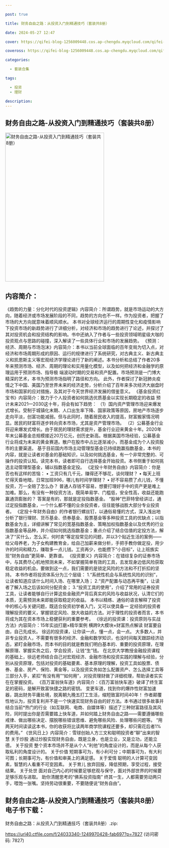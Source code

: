 ```yaml
---

post: true

title: 财务自由之路：从投资入门到精通技巧（套装共8册）

date: 2024-05-27 12:47

cover: https://qifei-blog-1256009448.cos.ap-chengdu.myqcloud.com/qifei-blog/6600cbce9f345e8d0346ceff.jpg

coveross: https://qifei-blog-1256009448.cos.ap-chengdu.myqcloud.com/qifei-blog/6600cbce9f345e8d0346ceff.jpg

categories:

  - 套装合集

tags:

  - 投资
  - 理财

description:
---
```


## 财务自由之路-从投资入门到精通技巧（套装共8册）

<img alt="财务自由之路-从投资入门到精通技巧（套装共8册） " class="aligncenter loading" data-was-processed="true" decoding="async" fetchpriority="high" height="471" src="https://qifei-blog-1256009448.cos.ap-chengdu.myqcloud.com/qifei-blog/6600cbce9f345e8d0346ceff.jpg " style="cursor: zoom-in;" width="314"/>

## 内容简介：

《趋势的力量：分化时代的投资逻辑》内容简介：所谓趋势，就是市场运动的大方向，随着经济或市场发展阶段的不同，趋势的方向也不一样。作为投资者，把握了市场的大方向就意味着顺风顺水。 本书对全球经济运行的周期性变化和疫情影响下投资市场的新趋势进行了详细分析，对经济和市场的趋势进行了论述，并探讨了其对投资机会和投资结构的影响。书中还纳入了作者与一些投资领域明星级大咖的投资观点与思路的碰撞，深入解读了一些具体行业和市场的发展趋势。 《预测：经济、周期与市场泡沫》内容简介：本书以当前全球面临的百年变局为切入点，对经济和市场周期形成的原因、运行的规律进行了系统研究，对古典主义、新古典主义和凯恩斯主义等宏观经济学理论进行了新的阐述。本书分析和总结了作者20多年来预测市场、经济、周期的理论和实用量化模型，以及如何把经济和金融学的原理运用于预测市场、指导极 端波动时期的交易和资产配置。市场预测是一门博大精深的艺术，本书为预测市场指明了路径和方向。 此外，作者探讨了新冠肺炎疫情之下中国、美国乃至世界未来的经济走势，分析介绍了百年来多次经济大崩盘时市场和国家的应对措施，及其对于今天世界经济发展的借鉴意义。 《基金投资红宝书》内容简介：致力于个人投资者如何挑选优质基金以实现长期稳定的收益 预计未来2021—2030这十年，将会有如下趋势： （1）国内资产管理市场迎来爆发式增长。受制于城镇化末期、人口出生率下降、国家政策等原因，房地产市场逐步走向平淡，创富功能减弱。但与此同时，随着居民收入的提高，财富搬家情况明显。居民的财富将逐步转向资本市场，尤其是资产管理市场。 （2）公募基金行业将迎来爆发式增长。由于居民的理财需求提升，基金行业迎来黄金十年。2020年年末公募基金总规模接近20万亿元，创历史新高。根据美国市场经验，公募基金行业将成为未来的黄金赛道。散户在股市中占比逐渐减小，而基金成为个人投资股市的主要渠道。 基于目前国内市场主动管理型基金已持续跑赢指数基金，本书的内容，就是让读者对基金的基础知识，以及如何挑选基金，有一个非常完整的、可操作的投资认知。读完本书，读者即可自行选择基金开始投资。本书侧重于如何挑选主动管理型基金，辅以指数基金定投。 《定投十年财务自由》内容简介：你是否也有这样的苦恼： • 工资只有几千元，赚得还不够花，谈何理财？ • 每天上班忙得天昏地暗，日常加班996，哪儿有时间学理财？ • 好不容易攒了点儿钱，不懂投资，万一全赔了怎么办？ 普通人存钱不容易，想要打理好手中的资产更是难上加难。那么，有没有一种投资方法，既简单易学、门槛低，安全性高，收益还能跑赢通货膨胀的？ 答案是有的，那就是定投指数基金。 “股神”巴菲特曾经讲过，通过定投指数基金，一个什么都不懂的业余投资者，往往能够战胜大部分专业投资者。 《定投十年财务自由》的作者银行螺丝钉，以通俗易懂的方式，深入浅出地分析了银行理财、货币基金、债券基金、股票基金等多种投资工具的优缺点；以指数基金为主，详细讲解了常见的宽基指数基金、策略加权指数基金以及优秀的行业指数基金等品种，并介绍如何挑选指数基金；重点介绍了结合估值的定投方法，解决了“买什么，怎么买，何时卖”等定投常见的问题，并以3个贴近生活的案例——给父母养老，为子女构建教育金，给自己加薪来做分析，手把手教你做定投，用少许的时间和精力，赚取多一点儿钱。工资再少，也能攒下“小目标”，让上班族实现“财务自由”更简单、更靠谱。 《投资要义》内容简介：在错综复杂的证券市场中，与其费尽心机地预测未来，不如掌握简单有效的工具，去发现身边低风险获取稳定收益的机会。要做到这一点，我们需要的是锁定风险的方法和不打折扣的坚持。 本书作者将投资体系分为三个层级： 1.“系统性机会与系统性风险的识别”，让读者知道应该什么时间入场、在哪里入场； 2.“资产配置与动态再平衡”，让读者了解入场之后该如何分配资金； 3.“投资工具的使用”，介绍了常用的证券投资工具，让读者能够自行计算这些金融资产背后真实的风险与收益状况，认清它们的本质，无需预测未来即能获取稳定的收益。 本书以精练、通俗的语言解释了投资中的核心与关键问题，既适合投资初学者入门，又可以使具备一 定经验的投资者理解投资的要义，掌握锁定风险、放大收益的方法。对于理性的投资者而言，本书将成为其在资本市场上稳健获利的重要参考。 《徐远的投资课：投资原则与实战方法》内容简介：15年实战打磨×精华案例 横跨9大模块×财富热点解读 财富要自由，自己先成长。 徐远的投资课，让你读一点，懂一点，会一点。 大多数人，并非专业投资人，不需要有很多的经济、金融和数学知识，也没时间每天跟踪经济动态，紧盯金融市场，而本书的目的就是教我们明白基本的、重要的投资原理，在理解原理、掌握实务之后，学会投资，让钱“生”钱。 在北京大学教授金融投资课程的基础上，徐远老师结合自己对宏观经济、金融市场和投资实践的理解与经验，分别从投资原理，包括对投资的基础要素、基本原理的理解，投资工具如股票、债券、基金、房产、保险、黄金等，以及投资实务如怎么配置资产、怎么选择工具等三部分入手，紧扣“有没有用”“如何用”，对投资理财做了详细梳理，帮助读者实实在在掌握投资。 《百万富翁快车道》内容简介：《百万富翁快车道》破译了终生富足的密码，是解开致富快捷之路的密钥。 变更车道，找到你的爆炸性财富加速器，跳出财务平庸处境，脱离朝九晚五打工生活，缩短致富时间40年！ 作者颠覆性地认为，投资复利并不是一个快速实现财务自由的好方法。本书通过很多故事并结合当前*热门的行业（如互联网、电商、自媒体等）描述了三种财富路径及其风险，同时提出你是否需要踏上快车道，并如何踏上财务自由之路——需要遵循哪些戒律、做出哪些决定、摆脱哪些错误思维、避免哪些风险、处理哪些问题等。 “用两天时间读读这本书，你的收获将比读两年商学院课程还要多，却只需花后者1%的费用。” 《世风日上》内容简介：雪球创始人方三文和聪明投资者“聊”出来的智慧 关于炒股 通过炒股实现财务自由，既是立身，也是立业，又是立功，还能立德。 关于投资 整个资本市场并不是从个人“利他”的角度设计的，而是从每个人获取私利的角度设计的。 关于价值 短期事可为，有小利可分；中期事可为，有大利可图；长期事可为，有价值和审美上的满足感。 关于爱情 聪明的人计算可变因素，智慧的人看重不可变因素。 关于育儿 放弃回报，降低预期，享受过程，接受结果。 关于处世 面对自己内心的时候要足够悲观与保守，面对外部世界的时候要足够乐观与进取。 助你清醒思考的“佛系投资指南” 终其一生，人都需要劳动两只手，喂饱一张嘴。坚持劳动很重要，不要随便说“财务自由”。

## 财务自由之路-从投资入门到精通技巧（套装共8册） 电子书下载：



财务自由之路：从投资入门到精通技巧（套装共8册）.zip: 

https://url40.ctfile.com/f/24033340-1249970428-fab697?p=7827 (访问密码: 7827)
